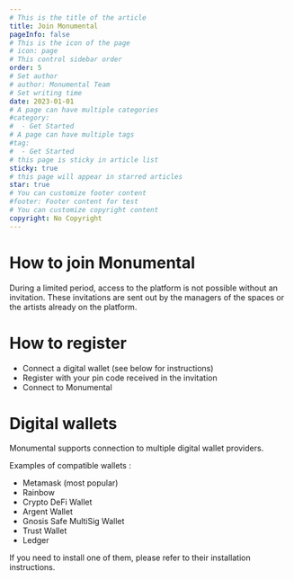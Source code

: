 ```yaml
---
# This is the title of the article
title: Join Monumental
pageInfo: false
# This is the icon of the page
# icon: page
# This control sidebar order
order: 5
# Set author
# author: Monumental Team
# Set writing time
date: 2023-01-01
# A page can have multiple categories
#category:
#  - Get Started
# A page can have multiple tags
#tag:
#  - Get Started
# this page is sticky in article list
sticky: true
# this page will appear in starred articles
star: true
# You can customize footer content
#footer: Footer content for test
# You can customize copyright content
copyright: No Copyright
---
```


# How to join Monumental

During a limited period, access to the platform is not possible without an invitation. 
These invitations are sent out by the managers of the spaces or the artists already on the platform.

# How to register

- Connect a digital wallet (see below for instructions)
- Register with your pin code received in the invitation
- Connect to Monumental

# Digital wallets

Monumental supports connection to multiple digital wallet providers. 

Examples of compatible wallets :

- Metamask (most popular)
- Rainbow
- Crypto DeFi Wallet
- Argent Wallet
- Gnosis Safe MultiSig Wallet
- Trust Wallet
- Ledger

If you need to install one of them, please refer to their installation instructions.

<YouTube id="YVgfHZMFFFQ" />
